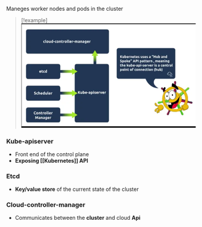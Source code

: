  Maneges worker nodes and pods in the cluster
>[!example]
![Pasted_image_20240509161141.png](/static/Pasted_image_20240509161141.png)
### Kube-apiserver 
- Front end of the control plane
- **Exposing  [[Kubernetes]] API**


### Etcd
- **Key/value store** of the current state of the cluster 


### Cloud-controller-manager
- Communicates between the **cluster** and cloud **Api**
